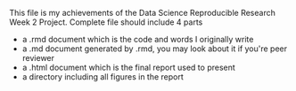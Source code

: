 This file is my achievements of the Data Science Reproducible Research Week 2 Project. Complete file should include 4 parts

* a .rmd document which is the code and words I originally write
* a .md document generated by .rmd, you may look about it if you're peer reviewer
* a .html document which is the final report used to present
* a directory including all figures in the report 

